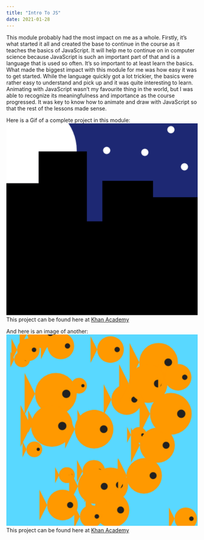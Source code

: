 ```yaml
---
title: "Intro To JS"
date: 2021-01-28
---
```

This module probably had the most impact on me as a whole. Firstly, it’s what started it all and created the base to continue in the course as it teaches the basics of JavaScript. It will help me to continue on in computer science because JavaScript is such an important part of that and is a language that is used so often. It’s so important to at least learn the basics. What made the biggest impact with this module for me was how easy it was to get started. While the language quickly got a lot trickier, the basics were rather easy to understand and pick up and it was quite interesting to learn. Animating with JavaScript wasn’t my favourite thing in the world, but I was able to recognize its meaningfulness and importance as the course progressed. It was key to know how to animate and draw with JavaScript so that the rest of the lessons made sense.

Here is a Gif of a complete project in this module:  
![Gif of the shooting star project](/assets/images/intro-to-js.gif)  
This project can be found here at <a href="https://www.khanacademy.org/computer-programming/spin-off-of-project-shooting-star/5712869529960448">Khan Academy</a>  

And here is an image of another:  
<img src="/assets/images/intro-to-js.png" alt="Image of the Fish Tank project.">  
This project can be found here at <a href="https://www.khanacademy.org/computer-programming/spin-off-of-project-fish-tank/6725275719516160">Khan Academy</a>

